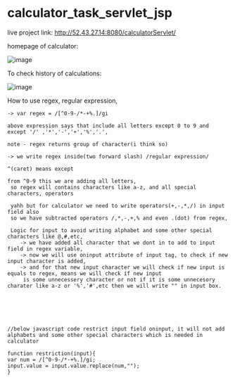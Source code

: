 # calculator_task_servlet_jsp


live project link: http://52.43.27.14:8080/calculatorServlet/



homepage of calculator:


![image](https://user-images.githubusercontent.com/65856669/173229034-3b4c8074-2c7f-4a8f-8913-6fbe20429c45.png)




To check history of calculations:


![image](https://user-images.githubusercontent.com/65856669/173229066-984f4eeb-e731-4687-a81b-5c42b28ca548.png)






 How to use regex, regular expression,

    -> var regex = /[^0-9-/*-+%.]/gi

    above expression says that include all letters except 0 to 9 and except '/' ,'*','-','+','%','.',

    note - regex returns group of character(i think so)

    -> we write regex inside(two forward slash) /regular expression/

    ^(caret) means except

    from ^0-9 this we are adding all letters,
     so regex will contains characters like a-z, and all special characters, operators

     yahh but for calculator we need to write operators(+,-,*,/) in input field also
     so we have subtracted operators /,*,-,+,% and even .(dot) from regex,

     Logic for input to avoid writing alphabet and some other special characters like @,#,etc,
        -> we have added all character that we dont in to add to input field in regex variable,
        -> now we will use oninput attribute of input tag, to check if new input character is added,
        -> and for that new input character we will check if new input is equals to regex, means we will check if new input
         is some unnecessery character or not if it is some unnecesory charater like a-z or '%','#',etc then we will write "" in input box.






    //below javascript code restrict input field oninput, it will not add alphabets and some other special characters which is needed in calculator
    
    function restriction(input){
    var num = /[^0-9-/*-+%.]/gi;
    input.value = input.value.replace(num,"");
    }
